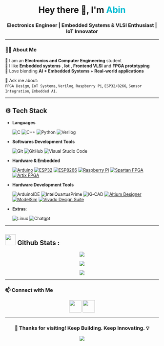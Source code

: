 

<h1 align="center">
  Hey there 👋, I'm <span style="color:#00bcd4;">Abin </span>
</h1>

<h3 align="center"> Electronics Engineer | Embedded Systems & VLSI Enthusiast | IoT Innovator</h3>

---

### 👨‍💻 About Me

🔹 I am  an **Electronics and Computer Engineering** student  
🔹 I like **Embedded systems** , **Iot** , **Frontend VLSI**  and  **FPGA prototyping**     
🔹 Love blending **AI + Embedded Systems + Real-world applications**  


💬 Ask me about:  
`FPGA Design`, `IoT Systems`, `Verilog`, `Raspberry Pi`, `ESP32/8266`, `Sensor Integration`, `Embedded AI`.

---

## ⚙️ Tech Stack
- **Languages**
    
    ![C](https://img.shields.io/badge/C%20-%232370ED.svg?style=for-the-badge&logo=c&logoColor=white)
    ![C++](https://img.shields.io/badge/C++%20-%2300599C.svg?style=for-the-badge&logo=c%2B%2B&logoColor=)
    ![Python](https://img.shields.io/badge/Python%20-%23ffd966.svg?style=for-the-badge&logo=python&logoColor=black)
    ![Verilog](https://img.shields.io/badge/Verilog%20HDL-%23000000.svg?style=for-the-badge&logo=verilog&logoColor=white)


- **Softwares Development Tools** 

    ![Git](https://img.shields.io/badge/git-%23F05033.svg?style=for-the-badge&logo=git&logoColor=white)
    ![GitHub](https://img.shields.io/badge/github-%23121011.svg?style=for-the-badge&logo=github&logoColor=white)
    ![Visual Studio Code](https://img.shields.io/badge/Visual%20Studio%20Code-%237148d8.svg?style=for-the-badge&logo=visual-studio-code&logoColor=white)

- **Hardware & Embedded**
  
    [![Arduino](https://img.shields.io/badge/Arduino-00979D?style=for-the-badge&logo=arduino&logoColor=white)](https://www.arduino.cc/)
    [![ESP32](https://img.shields.io/badge/ESP32-32-007ACC?style=for-the-badge&logo=espressif&logoColor=white)](https://www.espressif.com/en/products/socs/esp32)
    [![ESP8266](https://img.shields.io/badge/ESP8266-FF0000?style=for-the-badge&logo=espressif&logoColor=white)](https://www.espressif.com/en/products/socs/esp8266)
    [![Raspberry Pi](https://img.shields.io/badge/Raspberry%20Pi-C51A4A?style=for-the-badge&logo=raspberrypi&logoColor=white)](https://www.raspberrypi.com/)
    [![Spartan FPGA](https://img.shields.io/badge/Spartan%20FPGA-E01F27?style=for-the-badge&logo=xilinx&logoColor=white)](https://www.xilinx.com/products/silicondevices/fpga/spartan.html)
    [![Artix FPGA](https://img.shields.io/badge/Artix%20FPGA-0061A8?style=for-the-badge&logo=xilinx&logoColor=white)](https://www.xilinx.com/products/silicon-devices/fpga/artix.html)

- **Hardware Development Tools**
  
    ![ArduinoIDE](https://img.shields.io/badge/Arduino-0078d7.svg?style=for-the-badge&logo=arduino&logoColor=white)
    ![IntelQuartusPrime](https://img.shields.io/badge/Intel%20Quartus%20Prime-0078d7.svg?style=for-the-badge&logo=intel&logoColor=white)
    ![Ki-CAD](https://img.shields.io/badge/Ki%20Cad-0078d7.svg?style=for-the-badge&logo=kicad&logoColor=white)
    [![Altium Designer](https://img.shields.io/badge/Altium%20Designer-A5915F?style=for-the-badge&logo=altiumdesigner&logoColor=white)](https://www.altium.com/)
    [![ModelSim](https://img.shields.io/badge/ModelSim-FFA500?style=for-the-badge&logo=modelsim&logoColor=white)](https://www.mentor.com/products/fv/modelsim/)
    [![Vivado Design Suite](https://img.shields.io/badge/Vivado-001528?style=for-the-badge&logo=xilinx&logoColor=white)](https://www.xilinx.com/products/design-tools/vivado.html)

- **Extras**:
    
    ![Linux](https://img.shields.io/badge/Linux-FCC624?style=for-the-badge&logo=linux&logoColor=black)
    ![Chatgpt](https://img.shields.io/badge/Chatgpt-FC624?style=for-the-badge&logo=CHATgpt&logoColor=black)    
---


## <img src="https://media.giphy.com/media/iY8CRBdQXODJSCERIr/giphy.gif" width="35"><b> Github Stats : </b>

<p align="center">
  <img src="https://github-readme-streak-stats.herokuapp.com?user=abin-abraham248&theme=tokyonight&hide_border=true" />
</p>

<p align="center">
  <img src="https://github-readme-stats.vercel.app/api?username=abin-abraham248&show_icons=true&theme=tokyonight&hide_border=true" />
</p>

<p align="center">
  <img src="https://github-readme-stats.vercel.app/api/top-langs/?username=abin-abraham248&layout=compact&theme=tokyonight&hide_border=true" />
</p>

---


### 📫 Connect with Me

<p align="center">
  <a href="mailto:abinabraham248@gmail.com"><img src="https://skillicons.dev/icons?i=gmail" height="40"/></a>
  <a href="https://linkedin.com/in/abin-abraham248"><img src="https://skillicons.dev/icons?i=linkedin" height="40"/></a>
</p>

---

<h3 align="center">💙 Thanks for visiting! Keep Building. Keep Innovating. 💡</h3>

<p align="center">
  <img src="https://raw.githubusercontent.com/abin-abraham28/abin-abraham248/output/github-contribution-grid-snake-dark.svg" />
</p>

